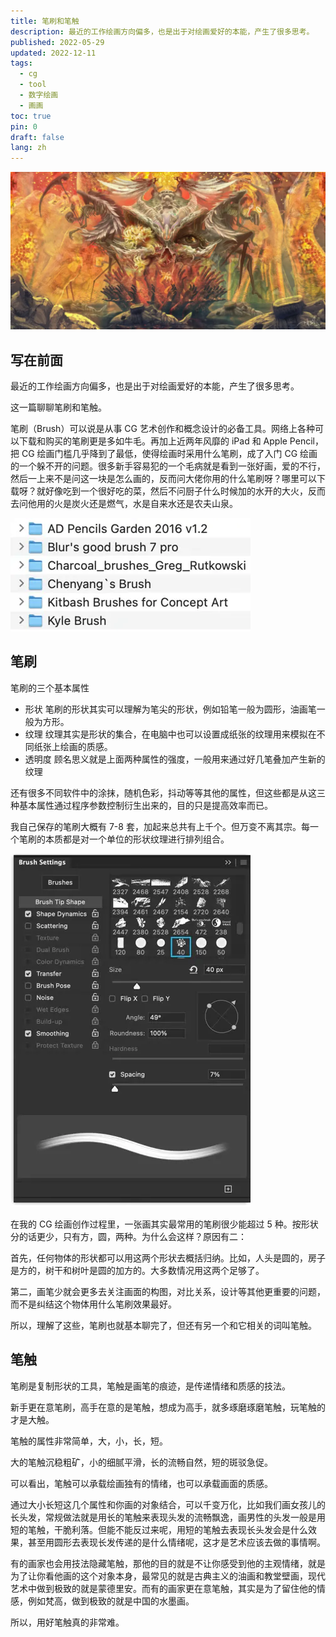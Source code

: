 ```yaml
---
title: 笔刷和笔触
description: 最近的工作绘画方向偏多，也是出于对绘画爱好的本能，产生了很多思考。
published: 2022-05-29
updated: 2022-12-11
tags:
  - cg
  - tool
  - 数字绘画
  - 画画
toc: true
pin: 0
draft: false
lang: zh
---
```


![cover](./_images/打造第二大脑-1754474053916.webp)

## 写在前面

最近的工作绘画方向偏多，也是出于对绘画爱好的本能，产生了很多思考。

这一篇聊聊笔刷和笔触。

笔刷（Brush）可以说是从事 CG 艺术创作和概念设计的必备工具。网络上各种可以下载和购买的笔刷更是多如牛毛。再加上近两年风靡的 iPad 和 Apple Pencil，把 CG 绘画门槛几乎降到了最低，使得绘画时采用什么笔刷，成了入门 CG 绘画的一个躲不开的问题。很多新手容易犯的一个毛病就是看到一张好画，爱的不行，然后一上来不是问这一块是怎么画的，反而问大佬你用的什么笔刷呀？哪里可以下载呀？就好像吃到一个很好吃的菜，然后不问厨子什么时候加的水开的大火，反而去问他用的火是炭火还是燃气，水是自来水还是农夫山泉。

![自己收集制作的一些笔刷](./_images/笔刷和笔触-1754475982783.webp)

## 笔刷

笔刷的三个基本属性

- 形状 笔刷的形状其实可以理解为笔尖的形状，例如铅笔一般为圆形，油画笔一般为方形。
- 纹理 纹理其实是形状的集合，在电脑中也可以设置成纸张的纹理用来模拟在不同纸张上绘画的质感。
- 透明度 顾名思义就是上面两种属性的强度，一般用来通过好几笔叠加产生新的纹理

还有很多不同软件中的涂抹，随机色彩，抖动等等其他的属性，但这些都是从这三种基本属性通过程序参数控制衍生出来的，目的只是提高效率而已。

我自己保存的笔刷大概有 7-8 套，加起来总共有上千个。但万变不离其宗。每一个笔刷的本质都是对一个单位的形状纹理进行排列组合。

![Photoshop 笔刷设置界面](./_images/笔刷和笔触-1754476282274.webp)

在我的 CG 绘画创作过程里，一张画其实最常用的笔刷很少能超过 5 种。按形状分的话更少，只有方，圆，两种。为什么会这样？原因有二：

首先，任何物体的形状都可以用这两个形状去概括归纳。比如，人头是圆的，房子是方的，树干和树叶是圆的加方的。大多数情况用这两个足够了。

第二，画笔少就会更多去关注画面的构图，对比关系，设计等其他更重要的问题，而不是纠结这个物体用什么笔刷效果最好。

所以，理解了这些，笔刷也就基本聊完了，但还有另一个和它相关的词叫笔触。

## 笔触

笔刷是复制形状的工具，笔触是画笔的痕迹，是传递情绪和质感的技法。

新手更在意笔刷，高手在意的是笔触，想成为高手，就多琢磨琢磨笔触，玩笔触的才是大触。

笔触的属性非常简单，大，小，长，短。

大的笔触沉稳粗矿，小的细腻平滑，长的流畅自然，短的斑驳急促。

可以看出，笔触可以承载绘画独有的情绪，也可以承载画面的质感。

通过大小长短这几个属性和你画的对象结合，可以千变万化，比如我们画女孩儿的长头发，常规做法就是用长的笔触来表现头发的流畅飘逸，画男性的头发一般是用短的笔触，干脆利落。但能不能反过来呢，用短的笔触去表现长头发会是什么效果，甚至用圆形去表现长发传递的是什么情绪呢，这才是艺术应该去做的事情啊。

有的画家也会用技法隐藏笔触，那他的目的就是不让你感受到他的主观情绪，就是为了让你看他画的这个对象本身，最常见的就是古典主义的油画和教堂壁画，现代艺术中做到极致的就是蒙德里安。而有的画家更在意笔触，其实是为了留住他的情感，例如梵高，做到极致的就是中国的水墨画。

所以，用好笔触真的非常难。

